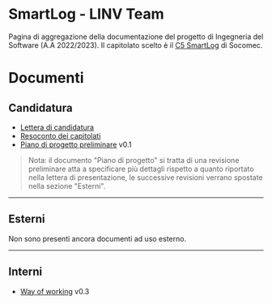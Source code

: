 # SmartLog - LINV Team

Pagina di aggregazione della documentazione del progetto di Ingegneria del Software (A.A 2022/2023). Il capitolato scelto è il [C5 SmartLog](https://www.math.unipd.it/~tullio/IS-1/2022/Progetto/C5.pdf) di Socomec.

# Documenti

## Candidatura

- [Lettera di candidatura](/SmartLog/Candidatura/Candidatura.pdf)
- [Resoconto dei capitolati](/SmartLog/Candidatura/ResocontoCapitolati.pdf)
- [Piano di progetto preliminare](/SmartLog/PdP/PianoDiProgetto.pdf) v0.1

> Nota: il documento "Piano di progetto" si tratta di una revisione preliminare atta a specificare più dettagli rispetto a quanto riportato nella lettera di presentazione, le successive revisioni verrano spostate nella sezione "Esterni".

---

## Esterni

Non sono presenti ancora documenti ad uso esterno.

---

## Interni

- [Way of working](/SmartLog/WOW/WayOfWorking.pdf) v0.3
